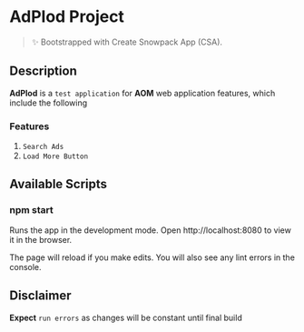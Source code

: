 # AdPlod Project

> ✨ Bootstrapped with Create Snowpack App (CSA).

## Description

**AdPlod** is a `test application` for **AOM** web application features, which include the following

### Features

1. `Search Ads`
2. `Load More Button`

## Available Scripts

### npm start

Runs the app in the development mode.
Open http://localhost:8080 to view it in the browser.

The page will reload if you make edits.
You will also see any lint errors in the console.

## Disclaimer

**Expect** `run errors` as changes will be constant until final build
